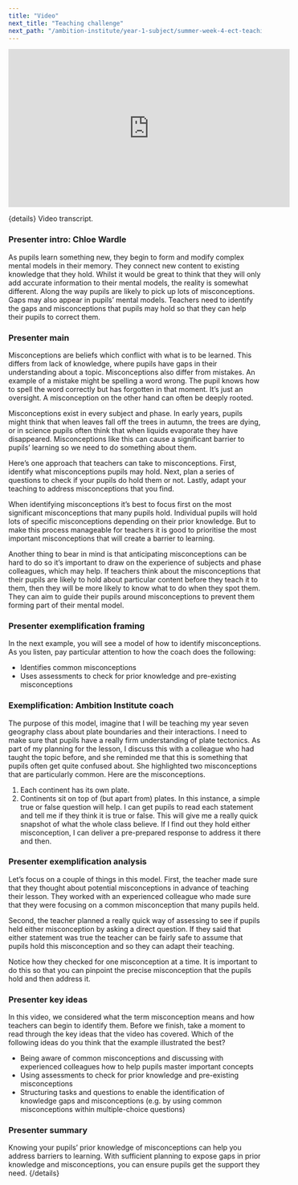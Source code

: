 ```yaml
---
title: "Video"
next_title: "Teaching challenge"
next_path: "/ambition-institute/year-1-subject/summer-week-4-ect-teaching-challenge"
---
```


<iframe width="560" height="315" src="https://www.youtube.com/embed/yYQAvRdSSas" title="S4 - YouTube" frameborder="0" allow="accelerometer; autoplay; clipboard-write; encrypted-media; gyroscope; picture-in-picture; web-share" allowfullscreen></iframe>

{details}
Video transcript.

### Presenter intro: Chloe Wardle

As pupils learn something new, they begin to form and modify complex mental models
in their memory. They connect new content to existing knowledge that they hold. Whilst
it would be great to think that they will only add accurate information to their
mental models, the reality is somewhat different. Along the way pupils are likely
to pick up lots of misconceptions. Gaps may also appear in pupils’ mental models.
Teachers need to identify the gaps and misconceptions that pupils may hold so that
they can help their pupils to correct them.

### Presenter main

Misconceptions are beliefs which conflict with what is to be learned. This differs
from lack of knowledge, where pupils have gaps in their understanding about a topic.
Misconceptions also differ from mistakes. An example of a mistake might be spelling
a word wrong. The pupil knows how to spell the word correctly but has forgotten in
that moment. It’s just an oversight. A misconception on the other hand can often
be deeply rooted.

Misconceptions exist in every subject and phase. In early years, pupils might think that when leaves fall off the trees in autumn, the trees are dying, or in science pupils often think that when liquids evaporate they have disappeared. Misconceptions like this can cause a significant barrier to pupils’ learning so we need to do something about them.

Here’s one approach that teachers can take to misconceptions. First, identify what misconceptions pupils may hold. Next, plan a series of questions to check if your pupils do hold them or not. Lastly, adapt your teaching to address misconceptions that you find.

When identifying misconceptions it’s best to focus first on the most significant misconceptions that many pupils hold. Individual pupils will hold lots of specific misconceptions depending on their prior knowledge. But to make this process manageable for teachers it is good to prioritise the most important misconceptions that will create a barrier to learning.

Another thing to bear in mind is that anticipating misconceptions can be hard to do so it’s important to draw on the experience of subjects and phase colleagues, which may help. If teachers think about the misconceptions that their pupils are likely to hold about particular content before they teach it to them, then they will be more likely to know what to do when they spot them. They can aim to guide their pupils around misconceptions to prevent them forming part of their mental model.

### Presenter exemplification framing

In the next example, you will see a model of how to identify misconceptions. As you
listen, pay particular attention to how the coach does the following:

- Identifies common misconceptions
- Uses assessments to check for prior knowledge and pre-existing misconceptions

### Exemplification: Ambition Institute coach

The purpose of this model, imagine that I will be teaching my year seven
geography class about plate boundaries and their interactions. I need to make
sure that pupils have a really firm understanding of plate tectonics. As part of
my planning for the lesson, I discuss this with a colleague who had taught the
topic before, and she reminded me that this is something that pupils often get
quite confused about. She highlighted two misconceptions that are particularly
common. Here are the misconceptions.

1. Each continent has its own plate.
2. Continents sit on top of (but apart from) plates.
   In this instance, a simple true or false question will help. I can get pupils to
   read each statement and tell me if they think it is true or false. This will
   give me a really quick snapshot of what the whole class believe. If I find out
   they hold either misconception, I can deliver a pre-prepared response to address
   it there and then.

### Presenter exemplification analysis

Let’s focus on a couple of things in this model. First, the teacher made sure
that they thought about potential misconceptions in advance of teaching their
lesson. They worked with an experienced colleague who made sure that they were
focusing on a common misconception that many pupils held.

Second, the teacher planned a really quick way of assessing to see if pupils held either misconception by asking a direct question. If they said that either statement was true the teacher can be fairly safe to assume that pupils hold this misconception and so they can adapt their teaching.

Notice how they checked for one misconception at a time. It is important to do this so that you can pinpoint the precise misconception that the pupils hold and then address it.

### Presenter key ideas

In this video, we considered what the term misconception means and how teachers can
begin to identify them. Before we finish, take a moment to read through the key ideas
that the video has covered. Which of the following ideas do you think that the example
illustrated the best?

- Being aware of common misconceptions and discussing with experienced colleagues how to help pupils master important concepts
- Using assessments to check for prior knowledge and pre-existing misconceptions
- Structuring tasks and questions to enable the identification of knowledge gaps and misconceptions (e.g. by using common misconceptions within multiple-choice questions)

### Presenter summary

Knowing your pupils’ prior knowledge of misconceptions can help you address
barriers to learning. With sufficient planning to expose gaps in prior knowledge
and misconceptions, you can ensure pupils get the support they need.
{/details}
